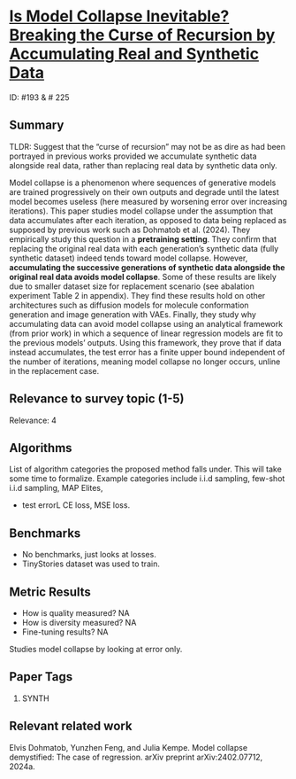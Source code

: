 # [Is Model Collapse Inevitable? Breaking the Curse of Recursion by Accumulating Real and Synthetic Data](https://arxiv.org/abs/2404.01413)

ID: #193 & # 225

## Summary

TLDR: Suggest that the “curse of recursion” may not be as dire as had been portrayed in previous works provided we accumulate synthetic data alongside real data, rather than replacing real data by synthetic data only.

Model collapse is a phenomenon where sequences of generative models are trained progressively on their own outputs and degrade until the latest model becomes useless (here measured by worsening error over increasing iterations). 
This paper studies model collapse under the assumption that data accumulates after each iteration, as opposed to data being replaced as supposed by previous work such as Dohmatob et al. (2024). 
They empirically study this question in a **pretraining setting**. 
They confirm that replacing the original real data with each generation’s synthetic data (fully synthetic dataset) indeed tends toward model collapse.
However, **accumulating the successive generations of synthetic data alongside the original real data avoids model collapse**. 
Some of these results are likely due to smaller dataset size for replacement scenario (see abalation experiment Table 2 in appendix).
They find these results hold on other architectures such as diffusion models for molecule conformation generation and image generation with VAEs.
Finally, they study why accumulating data can avoid model collapse using an analytical framework (from prior work) in which a sequence of linear regression
models are fit to the previous models’ outputs. 
Using this framework, they prove that if data instead accumulates, the test error has a finite upper bound independent of the number of iterations, 
meaning model collapse no longer occurs, unline in the replacement case.

## Relevance to survey topic (1-5)

Relevance: 4

## Algorithms

List of algorithm categories the proposed method falls under. This will take some time to formalize. Example categories include i.i.d sampling, few-shot i.i.d sampling, MAP Elites, 

- test errorL CE loss, MSE loss. 

## Benchmarks

- No benchmarks, just looks at losses.
- TinyStories dataset was used to train. 

## Metric Results

- How is quality measured? NA
- How is diversity measured? NA
- Fine-tuning results? NA

Studies model collapse by looking at error only. 

## Paper Tags

1. SYNTH 

## Relevant related work

Elvis Dohmatob, Yunzhen Feng, and Julia Kempe. Model collapse demystified: The case of
regression. arXiv preprint arXiv:2402.07712, 2024a.

<!---
## Other comments

Anything else you found interesting/noteworthy.

## Questions

Questions you had about the paper
-->
